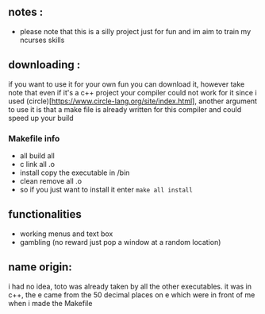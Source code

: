 ## notes :
 - please note that this is a silly project just for fun and im aim to train my ncurses skills

## downloading : 
  if you want to use it for your own fun you can download it, however take note that even if it's a c++ project your compiler could not work for it since i used (circle)[https://www.circle-lang.org/site/index.html], another argument to use it is that a make file is already written for this compiler and could speed up your build

  ### Makefile info
   - all build all
   - c link all .o
   - install copy the executable in /bin
   - clean remove all .o
   - so if you just want to install it enter `make all install`

## functionalities
  - working menus and text box
  - gambling (no reward just pop a window at a random location)

## name origin:
 i had no idea, toto was already taken by all the other executables. it was in c++, the e came from the 50 decimal places on e which were in front of me when i made the Makefile
